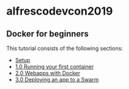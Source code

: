 # alfrescodevcon2019

## Docker for beginners

This tutorial consists of the following sections:

* [Setup](chapters/setup.md)
* [1.0 Running your first container](chapters/alpine.md)
* [2.0 Webapps with Docker](chapters/webapps.md)
* [3.0 Deploying an app to a Swarm](chapters/votingapp.md)